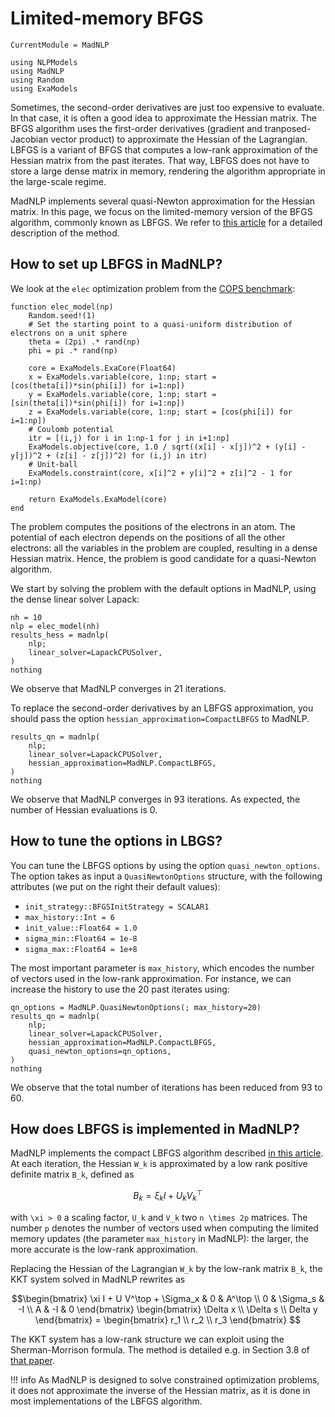 # Limited-memory BFGS

```@meta
CurrentModule = MadNLP
```
```@setup lbfgs
using NLPModels
using MadNLP
using Random
using ExaModels

```

Sometimes, the second-order derivatives are just too expensive to
evaluate. In that case, it is often a good idea to
approximate the Hessian matrix.
The BFGS algorithm uses the first-order derivatives (gradient and tranposed-Jacobian
vector product) to approximate the Hessian of the Lagrangian. LBFGS is a variant of BFGS
that computes a low-rank approximation of the Hessian matrix from the past iterates.
That way, LBFGS does not have to store a large dense matrix in memory, rendering
the algorithm appropriate in the large-scale regime.

MadNLP implements several quasi-Newton approximation for the Hessian matrix.
In this page, we focus on the limited-memory version of the BFGS algorithm,
commonly known as LBFGS. We refer to [this article](https://epubs.siam.org/doi/abs/10.1137/0916069) for a detailed description of the method.

## How to set up LBFGS in MadNLP?

We look at the `elec` optimization problem from
the [COPS benchmark](https://www.mcs.anl.gov/~more/cops/):

```@example lbfgs
function elec_model(np)
    Random.seed!(1)
    # Set the starting point to a quasi-uniform distribution of electrons on a unit sphere
    theta = (2pi) .* rand(np)
    phi = pi .* rand(np)

    core = ExaModels.ExaCore(Float64)
    x = ExaModels.variable(core, 1:np; start = [cos(theta[i])*sin(phi[i]) for i=1:np])
    y = ExaModels.variable(core, 1:np; start = [sin(theta[i])*sin(phi[i]) for i=1:np])
    z = ExaModels.variable(core, 1:np; start = [cos(phi[i]) for i=1:np])
    # Coulomb potential
    itr = [(i,j) for i in 1:np-1 for j in i+1:np]
    ExaModels.objective(core, 1.0 / sqrt((x[i] - x[j])^2 + (y[i] - y[j])^2 + (z[i] - z[j])^2) for (i,j) in itr)
    # Unit-ball
    ExaModels.constraint(core, x[i]^2 + y[i]^2 + z[i]^2 - 1 for i=1:np)

    return ExaModels.ExaModel(core)
end

```

The problem computes the positions of the electrons in an atom.
The potential of each electron depends on the positions of all the other electrons:
all the variables in the problem are coupled, resulting in a dense Hessian matrix.
Hence, the problem is good candidate for a quasi-Newton algorithm.

We start by solving the problem with the default options in MadNLP,
using the dense linear solver Lapack:

```@example lbfgs
nh = 10
nlp = elec_model(nh)
results_hess = madnlp(
    nlp;
    linear_solver=LapackCPUSolver,
)
nothing

```
We observe that MadNLP converges in 21 iterations.

To replace the second-order derivatives by an LBFGS approximation,
you should pass the option `hessian_approximation=CompactLBFGS` to MadNLP.

```@example lbfgs
results_qn = madnlp(
    nlp;
    linear_solver=LapackCPUSolver,
    hessian_approximation=MadNLP.CompactLBFGS,
)
nothing

```

We observe that MadNLP converges in 93 iterations. As expected, the number of Hessian
evaluations is 0.

## How to tune the options in LBGS?

You can tune the LBFGS options by using the option `quasi_newton_options`.
The option takes as input a `QuasiNewtonOptions` structure, with the following attributes
(we put on the right their default values):
- `init_strategy::BFGSInitStrategy = SCALAR1`
- `max_history::Int = 6`
- `init_value::Float64 = 1.0`
- `sigma_min::Float64 = 1e-8`
- `sigma_max::Float64 = 1e+8`

The most important parameter is `max_history`, which encodes the number of vectors used in the low-rank
approximation. For instance, we can increase the history to use the 20 past iterates using:

```@example lbfgs
qn_options = MadNLP.QuasiNewtonOptions(; max_history=20)
results_qn = madnlp(
    nlp;
    linear_solver=LapackCPUSolver,
    hessian_approximation=MadNLP.CompactLBFGS,
    quasi_newton_options=qn_options,
)
nothing

```

We observe that the total number of iterations has been reduced from 93 to 60.


## How does LBFGS is implemented in MadNLP?

MadNLP implements the compact LBFGS algorithm described [in this article](https://link.springer.com/article/10.1007/bf01582063). At each iteration, the Hessian ``W_k`` is approximated by a
low rank positive definite matrix ``B_k``, defined as
```math
B_k = \xi_k I + U_k V_k^\top

```
with ``\xi > 0`` a scaling factor, ``U_k`` and ``V_k`` two ``n \times 2p`` matrices.
The number ``p`` denotes the number of vectors used when computing the limited memory updates
(the parameter `max_history` in MadNLP): the larger, the more accurate is the low-rank approximation.

Replacing the Hessian of the Lagrangian ``W_k`` by the low-rank matrix ``B_k``,
the KKT system solved in MadNLP rewrites as
```math
\begin{bmatrix}
\xi I + U V^\top + \Sigma_x & 0 & A^\top \\
0 & \Sigma_s & -I \\
A & -I & 0
\end{bmatrix}
\begin{bmatrix}
\Delta x \\ \Delta s \\ Delta y
\end{bmatrix}
=
\begin{bmatrix}
r_1 \\ r_2 \\ r_3
\end{bmatrix}

```
The KKT system has a low-rank structure we can exploit using the Sherman-Morrison formula.
The method is detailed e.g. in Section 3.8 of [that paper](https://link.springer.com/article/10.1007/s10107-004-0560-5).


!!! info
    As MadNLP is designed to solve constrained optimization problems,
    it does not approximate the inverse of the Hessian matrix, as it is done
    in most implementations of the LBFGS algorithm.

